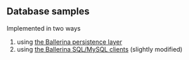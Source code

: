 ## Database samples

Implemented in two ways
1. using [the Ballerina persistence layer](./db_persistence/) 
2. using [the Ballerina SQL/MySQL clients](./db_sql_client/) (slightly modified)
